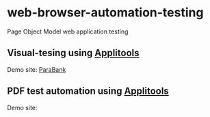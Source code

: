 # web-browser-automation-testing
Page Object Model web application testing

## Visual-tesing using [Applitools](https://applitools.com/)
Demo site: [ParaBank](https://parabank.parasoft.com/parabank/index.htm)

## PDF test automation using [Applitools](https://applitools.com/)
Demo site: 
